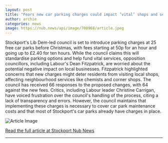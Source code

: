 ```yaml
---
layout: post
title: "Fears new car parking charges could impact ‘vital’ shops and services in Stockport"
author: archie
categories: news
image: https://nub.news/api/image/700968/article.jpeg
---
```

Stockport's Lib Dem-led council is set to introduce parking charges at 25 free car parks before Christmas, with fees starting at 50p for an hour and going up to £2.40 for ten hours. While the council claims this will standardise parking options and help fund vital services, opposition councillors, including Labour's Dean Fitzpatrick, are worried about the potential negative impact on local businesses. Fitzpatrick highlighted concerns that new charges might deter residents from visiting local shops, affecting neighbourhood services like chemists and corner shops. The council has received 66 responses to the proposed changes, with 64 against the new fees. Critics, including Labour leader Christine Carrigan, have voiced frustration over the council's handling of the process, citing a lack of transparency and errors. However, the council maintains that implementing these charges is necessary to cover car park maintenance costs and that most of Stockport's car parks already have charges in place.

![Article Image](https://nub.news/api/image/700968/article.jpeg)

[Read the full article at Stockport Nub News](https://stockport.nub.news/news/local-news/fears-new-car-parking-charges-could-impact-vital-shops-and-services-in-stockport-275286)

---
